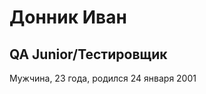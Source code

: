 # Донник Иван
## QA Junior/Тестировщик
<html>
  <boody>
    Мужчина, 23 года, родился 24 января 2001
  </boody>
</html>
